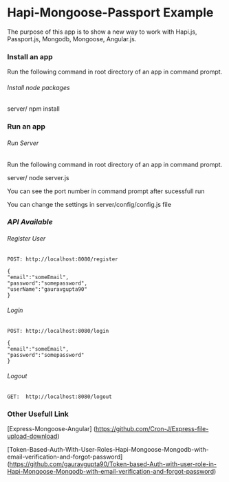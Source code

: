 Hapi-Mongoose-Passport Example
==============================

The purpose of this app is to show a new way to work with Hapi.js, Passport.js, Mongodb, Mongoose, Angular.js.


### Install an app

Run the following command in root directory of an app in command prompt.

###### *Install node packages*

server/ npm install

### Run an app

###### *Run Server*

Run the following command in root directory of an app in command prompt.

server/ node server.js

You can see the port number in command prompt after sucessfull run

You can change the settings in server/config/config.js file

### *API Available*

###### *Register User*

	POST: http://localhost:8080/register

	{
	"email":"someEmail",
	"password":"somepassword",
	"userName":"gauravgupta90"
	}

###### *Login*

	POST: http://localhost:8080/login

	{
	"email":"someEmail",
	"password":"somepassword"
	}

###### *Logout*

	GET:  http://localhost:8080/logout
      

### Other Usefull Link

[Express-Mongoose-Angular] (https://github.com/Cron-J/Express-file-upload-download)

[Token-Based-Auth-With-User-Roles-Hapi-Mongoose-Mongodb-with-email-verification-and-forgot-password] (https://github.com/gauravgupta90/Token-based-Auth-with-user-role-in-Hapi-Mongoose-Mongodb-with-email-verification-and-forgot-password)


